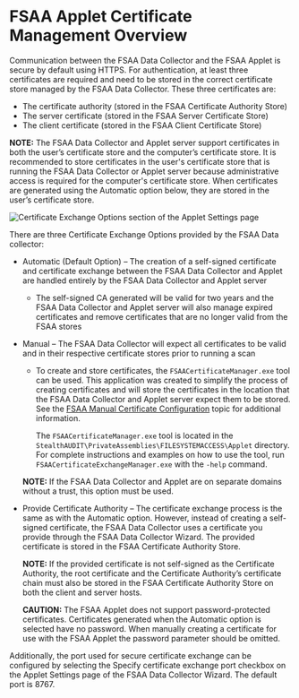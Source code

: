 # FSAA Applet Certificate Management Overview

Communication between the FSAA Data Collector and the FSAA Applet is secure by default using HTTPS.
For authentication, at least three certificates are required and need to be stored in the correct
certificate store managed by the FSAA Data Collector. These three certificates are:

- The certificate authority (stored in the FSAA Certificate Authority Store)
- The server certificate (stored in the FSAA Server Certificate Store)
- The client certificate (stored in the FSAA Client Certificate Store)

**NOTE:** The FSAA Data Collector and Applet server support certificates in both the user’s
certificate store and the computer’s certificate store. It is recommended to store certificates in
the user's certificate store that is running the FSAA Data Collector or Applet server because
administrative access is required for the computer's certificate store. When certificates are
generated using the Automatic option below, they are stored in the user’s certificate store.

![Certificate Exchange Options section of the Applet Settings page](/img/product_docs/accessanalyzer/admin/datacollector/fsaa/appletsettingscertificateexchangeoptions.webp)

There are three Certificate Exchange Options provided by the FSAA Data collector:

- Automatic (Default Option) – The creation of a self-signed certificate and certificate exchange
  between the FSAA Data Collector and Applet are handled entirely by the FSAA Data Collector and
  Applet server

    - The self-signed CA generated will be valid for two years and the FSAA Data Collector and
      Applet server will also manage expired certificates and remove certificates that are no longer
      valid from the FSAA stores

- Manual – The FSAA Data Collector will expect all certificates to be valid and in their respective
  certificate stores prior to running a scan

    - To create and store certificates, the `FSAACertificateManager.exe` tool can be used. This
      application was created to simplify the process of creating certificates and will store the
      certificates in the location that the FSAA Data Collector and Applet server expect them to be
      stored. See the [FSAA Manual Certificate Configuration](/docs/accessanalyzer/12.0/admin/datacollector/fsaa/manualcertificate.md) topic for
      additional information.

        The `FSAACertificateManager.exe` tool is located in the
        `StealthAUDIT\PrivateAssemblies\FILESYSTEMACCESS\Applet` directory. For complete
        instructions and examples on how to use the tool, run `FSAACertificateExchangeManager.exe`
        with the `-help` command.

    **NOTE:** If the FSAA Data Collector and Applet are on separate domains without a trust, this
    option must be used.

- Provide Certificate Authority – The certificate exchange process is the same as with the Automatic
  option. However, instead of creating a self-signed certificate, the FSAA Data Collector uses a
  certificate you provide through the FSAA Data Collector Wizard. The provided certificate is stored
  in the FSAA Certificate Authority Store.

    **NOTE:** If the provided certificate is not self-signed as the Certificate Authority, the root
    certificate and the Certificate Authority’s certificate chain must also be stored in the FSAA
    Certificate Authority Store on both the client and server hosts.

    **CAUTION:** The FSAA Applet does not support password-protected certificates. Certificates
    generated when the Automatic option is selected have no password. When manually creating a
    certificate for use with the FSAA Applet the password parameter should be omitted.

Additionally, the port used for secure certificate exchange can be configured by selecting the
Specify certificate exchange port checkbox on the Applet Settings page of the FSAA Data Collector
Wizard. The default port is 8767.
